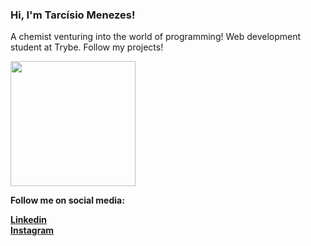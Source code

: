 ### Hi, I'm Tarcísio Menezes!

A chemist venturing into the world of programming! Web development student at Trybe. Follow my projects! 


<img src="image/giphy.git" width="200px" />

<b>Follow me on social media:<b>

[Linkedin](https://www.linkedin.com/in/tarc%C3%ADsio-menezes/)  
[Instagram](https://www.instagram.com/cisao_tarcisio/)   
